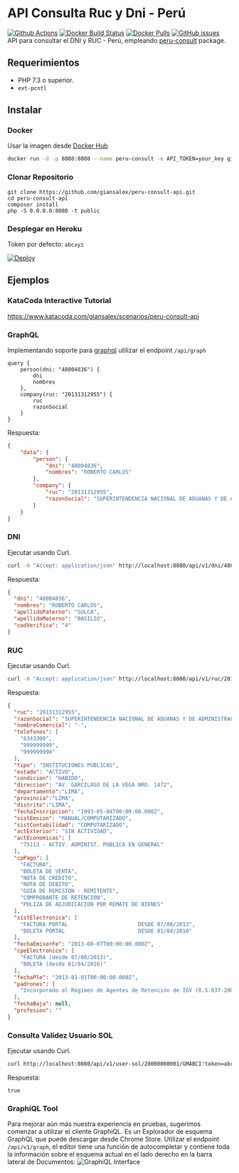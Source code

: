 # API Consulta Ruc y Dni - Perú

[![Github Actions](https://github.com/giansalex/peru-consult-api/workflows/CI/badge.svg)](https://github.com/giansalex/peru-consult-api/actions)
[![Docker Build Status](https://img.shields.io/docker/build/giansalex/peru-consult-api.svg?style=flat-square)](https://hub.docker.com/r/giansalex/peru-consult-api/builds/)
[![Docker Pulls](https://img.shields.io/docker/pulls/giansalex/peru-consult-api.svg?style=flat-square)](https://hub.docker.com/r/giansalex/peru-consult-api)
[![GitHub issues](https://img.shields.io/github/issues/giansalex/peru-consult-api.svg?style=flat-square)](https://github.com/giansalex/peru-consult-api/issues)  
API para consultar el DNI y RUC - Perú, empleando [peru-consult](https://github.com/giansalex/peru-consult) package.


## Requerimientos

- PHP 7.3 o superior.
- `ext-pcntl`

## Instalar

### Docker

Usar la imagen desde [Docker Hub](https://hub.docker.com/r/giansalex/peru-consult-api/)
```bash
docker run -d -p 8080:8080 --name peru-consult -e API_TOKEN=your_key giansalex/peru-consult-api
```

### Clonar Repositorio

```
git clone https://github.com/giansalex/peru-consult-api.git
cd peru-consult-api
composer install
php -S 0.0.0.0:8080 -t public
```

### Desplegar en Heroku
Token por defecto: `abcxyz`

[![Deploy](https://www.herokucdn.com/deploy/button.svg)](https://heroku.com/deploy)

## Ejemplos

### KataCoda Interactive Tutorial
https://www.katacoda.com/giansalex/scenarios/peru-consult-api

### GraphQL
Implementando soporte para [graphql](http://graphql.org/) utilizar el endpoint `/api/graph`   

```
query {
    person(dni: "48004836") {
    	dni
    	nombres
    },
    company(ruc: "20131312955") {
    	ruc
    	razonSocial
    }
}
```
Respuesta:
```json
{
    "data": {
        "person": {
            "dni": "48004836",
            "nombres": "ROBERTO CARLOS"
        },
        "company": {
            "ruc": "20131312955",
            "razonSocial": "SUPERINTENDENCIA NACIONAL DE ADUANAS Y DE ADMINISTRACION TRIBUTARIA - SUNAT"
        }
    }
}
```

### DNI
Ejecutar usando Curl.
```bash
curl -H "Accept: application/json" http://localhost:8080/api/v1/dni/48004836?token=abcxyz
```

Respuesta:

```json
{
  "dni": "48004836",
  "nombres": "ROBERTO CARLOS",
  "apellidoPaterno": "SULCA",
  "apellidoMaterno": "BASILIO",
  "codVerifica": "4"
}
```

### RUC
Ejecutar usando Curl.
```bash
curl -H "Accept: application/json" http://localhost:8080/api/v1/ruc/20131312955?token=abcxyz
```

Respuesta:

```json
{
  "ruc": "20131312955",
  "razonSocial": "SUPERINTENDENCIA NACIONAL DE ADUANAS Y DE ADMINISTRACION TRIBUTARIA - SUNAT",
  "nombreComercial": "-",
  "telefonos": [
    "6343300",
    "999999999",
    "999999998"
  ],
  "tipo": "INSTITUCIONES PUBLICAS",
  "estado": "ACTIVO",
  "condicion": "HABIDO",
  "direccion": "AV. GARCILASO DE LA VEGA NRO. 1472",
  "departamento":"LIMA",
  "provincia":"LIMA",
  "distrito":"LIMA",
  "fechaInscripcion": "1993-05-04T00:00:00.000Z",
  "sistEmsion": "MANUAL/COMPUTARIZADO",
  "sistContabilidad": "COMPUTARIZADO",
  "actExterior": "SIN ACTIVIDAD",
  "actEconomicas": [
    "75113 - ACTIV. ADMINIST. PUBLICA EN GENERAL"
  ],
  "cpPago": [
    "FACTURA",
    "BOLETA DE VENTA",
    "NOTA DE CREDITO",
    "NOTA DE DEBITO",
    "GUIA DE REMISION - REMITENTE",
    "COMPROBANTE DE RETENCION",
    "POLIZA DE ADJUDICACION POR REMATE DE BIENES"
  ],
  "sistElectronica": [
    "FACTURA PORTAL                      DESDE 07/08/2013",
    "BOLETA PORTAL                       DESDE 01/04/2016"
  ],
  "fechaEmisorFe": "2013-08-07T00:00:00.000Z",
  "cpeElectronico": [
    "FACTURA (desde 07/08/2013)",
    "BOLETA (desde 01/04/2016)"
  ],
  "fechaPle": "2013-01-01T00:00:00.000Z",
  "padrones": [
    "Incorporado al Régimen de Agentes de Retención de IGV (R.S.037-2002) a partir del 01/06/2002"
  ],
  "fechaBaja": null,
  "profesion": ""
}
```

### Consulta Validez Usuario SOL
Ejecutar usando Curl.
```bash
curl http://localhost:8080/api/v1/user-sol/20000000001/GMABCI?token=abcxyz
```

Respuesta:

```text
true
```


### GraphiQL Tool
Para mejorar aún más nuestra experiencia en pruebas, sugerimos comenzar a utilizar el cliente GraphiQL.
Es un Explorador de esquema GraphQL que puede descargar desde Chrome Store. Utilizar el endpoint `/api/v1/graph`, el editor tiene una función de autocompletar y contiene toda la información sobre el esquema actual en el lado derecho en la barra lateral de Documentos:
![GraphiQL Interface](https://raw.githubusercontent.com/giansalex/peru-consult-api/master/docs/screenshot-graph.png)
